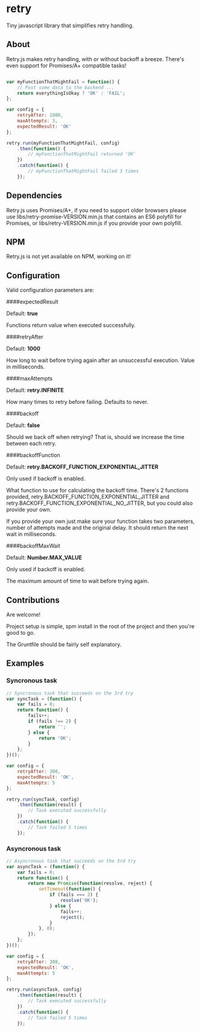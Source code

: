 # retry
Tiny javascript library that simplifies retry handling.

## About

Retry.js makes retry handling, with or without backoff a breeze. There's even support for Promises/A+ compatible tasks!

```javascript

var myFunctionThatMightFail = function() {
	// Post some data to the backend ...
	return everythingIsOkay ? 'OK' : 'FAIL';
};

var config = {
	retryAfter: 1000,
	maxAttempts: 3,
	expectedResult: 'OK'
};

retry.run(myFunctionThatMightFail, config)
	.then(function() {
		// myFunctionThatMightFail returned 'OK'
	})
	.catch(function() {
		// myFunctionThatMightFail failed 3 times
	});
```

## Dependencies

Retry.js uses Promises/A+, if you need to support older browsers please use libs/retry-promise-VERSION.min.js that contains an ES6 polyfill for Promises, or libs/retry-VERSION.min.js if you provide your own polyfill.

## NPM

Retry.js is not yet available on NPM, working on it!

## Configuration

Valid configuration parameters are:

####expectedResult

Default: **true**

Functions return value when executed successfully.

####retryAfter

Default: **1000**

How long to wait before trying again after an unsuccessful execution. Value in milliseconds.

####maxAttempts

Default: **retry.INFINITE**

How many times to retry before failing. Defaults to never.

####backoff

Default: **false**

Should we back off when retrying? That is, should we increase the time between each retry.

####backoffFunction

Default: **retry.BACKOFF_FUNCTION_EXPONENTIAL_JITTER**

Only used if backoff is enabled.

What function to use for calculating the backoff time. There's 2 functions provided, retry.BACKOFF\_FUNCTION\_EXPONENTIAL\_JITTER and retry.BACKOFF\_FUNCTION\_EXPONENTIAL\_NO\_JITTER, but you could also provide your own.

If you provide your own just make sure your function takes two parameters, number of attempts made and the original delay. It should return the next wait in milliseconds.

####backoffMaxWait

Default: **Number.MAX_VALUE**

Only used if backoff is enabled.

The maximum amount of time to wait before trying again.

## Contributions

Are welcome!

Project setup is simple, spm install in the root of the project and then you're good to go.

The Gruntfile should be fairly self explanatory.


## Examples

### Syncronous task

```javascript
// Syncronous task that succeeds on the 3rd try
var syncTask = (function() {
	var fails = 0;
	return function() {
		fails++;
		if (fails !== 2) {
			return '';
		} else {
			return 'OK';
		}
	};
})();

var config = {
	retryAfter: 300,
	expectedResult: 'OK',
	maxAttempts: 5
};

retry.run(syncTask, config)
	.then(function(result) {
		// Task executed successfully
	})
	.catch(function() {
		// Task failed 5 times
	});
```

### Asyncronous task

```javascript
// Asyncronous task that succeeds on the 3rd try
var asyncTask = (function() {
	var fails = 0;
	return function() {
		return new Promise(function(resolve, reject) {
			setTimeout(function() {
				if (fails === 2) {
					resolve('OK');
				} else {
					fails++;
					reject();
	      		}
			}, 0);
		});
	};
})();

var config = {
	retryAfter: 300,
	expectedResult: 'OK',
	maxAttempts: 5
};

retry.run(asyncTask, config)
	.then(function(result) {
		// Task executed successfully
	})
	.catch(function() {
		// Task failed 5 times
	});

```
